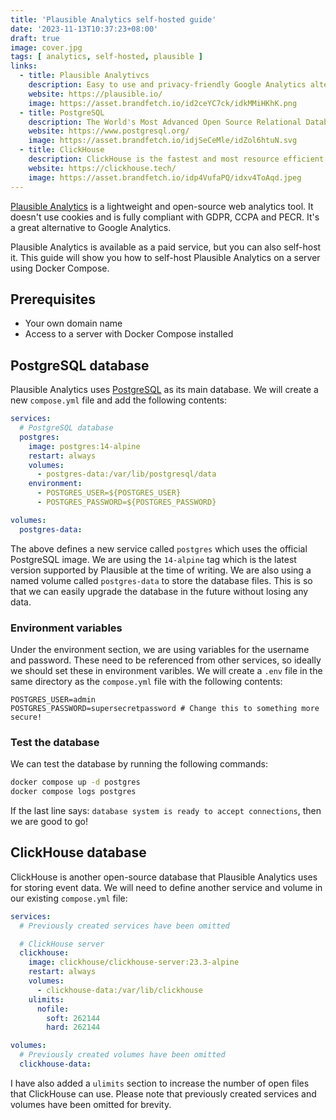 ```yaml
---
title: 'Plausible Analytics self-hosted guide'
date: '2023-11-13T10:37:23+08:00'
draft: true
image: cover.jpg
tags: [ analytics, self-hosted, plausible ]
links:
  - title: Plausible Analytivcs
    description: Easy to use and privacy-friendly Google Analytics alternative
    website: https://plausible.io/
    image: https://asset.brandfetch.io/id2ceYC7ck/idkMMiHKhK.png
  - title: PostgreSQL
    description: The World's Most Advanced Open Source Relational Database
    website: https://www.postgresql.org/
    image: https://asset.brandfetch.io/idjSeCeMle/idZol6htuN.svg
  - title: ClickHouse
    description: ClickHouse is the fastest and most resource efficient open-source database for real-time apps and analytics.
    website: https://clickhouse.tech/
    image: https://asset.brandfetch.io/idp4VufaPQ/idxv4ToAqd.jpeg
---
```


[Plausible Analytics](https://plausible.io/) is a lightweight and open-source web analytics tool. It doesn't use cookies and is fully compliant with GDPR, CCPA and PECR. It's a great alternative to Google Analytics.

Plausible Analytics is available as a paid service, but you can also self-host it. This guide will show you how to self-host Plausible Analytics on a server using Docker Compose.

## Prerequisites

- Your own domain name
- Access to a server with Docker Compose installed

## PostgreSQL database

Plausible Analytics uses [PostgreSQL](https://www.postgresql.org/) as its main database. We will create a new `compose.yml` file and add the following contents:

```yaml
services:
  # PostgreSQL database
  postgres:
    image: postgres:14-alpine
    restart: always
    volumes:
      - postgres-data:/var/lib/postgresql/data
    environment:
      - POSTGRES_USER=${POSTGRES_USER}
      - POSTGRES_PASSWORD=${POSTGRES_PASSWORD}

volumes:
  postgres-data:
```

The above defines a new service called `postgres` which uses the official PostgreSQL image. We are using the `14-alpine` tag which is the latest version supported by Plausible at the time of writing. We are also using a named volume called `postgres-data` to store the database files. This is so that we can easily upgrade the database in the future without losing any data.

### Environment variables

Under the environment section, we are using variables for the username and password. These need to be referenced from other services, so ideally we should set these in environment varibles. We will create a `.env` file in the same directory as the `compose.yml` file with the following contents:

```env
POSTGRES_USER=admin
POSTGRES_PASSWORD=supersecretpassword # Change this to something more secure!
```

### Test the database

We can test the database by running the following commands:

```bash
docker compose up -d postgres
docker compose logs postgres
```
If the last line says: `database system is ready to accept connections`, then we are good to go!

## ClickHouse database

ClickHouse is another open-source database that Plausible Analytics uses for storing event data. We will need to define another service and volume in our existing `compose.yml` file: 

```yaml
services: 
  # Previously created services have been omitted

  # ClickHouse server
  clickhouse:
    image: clickhouse/clickhouse-server:23.3-alpine
    restart: always
    volumes:
      - clickhouse-data:/var/lib/clickhouse
    ulimits:
      nofile:
        soft: 262144
        hard: 262144

volumes:
  # Previously created volumes have been omitted
  clickhouse-data:
```

I have also added a `ulimits` section to increase the number of open files that ClickHouse can use. Please note that previously created services and volumes have been omitted for brevity.
